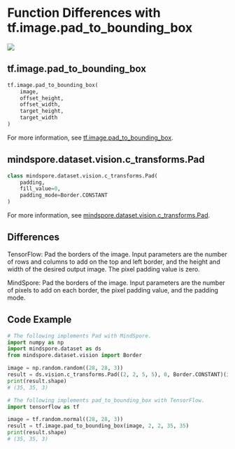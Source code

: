 # Function Differences with tf.image.pad_to_bounding_box

<a href="https://gitee.com/mindspore/docs/blob/r1.7/docs/mindspore/source_en/note/api_mapping/tensorflow_diff/pad_to_bounding_box.md" target="_blank"><img src="https://mindspore-website.obs.cn-north-4.myhuaweicloud.com/website-images/r1.7/resource/_static/logo_source_en.png"></a>

## tf.image.pad_to_bounding_box

```python
tf.image.pad_to_bounding_box(
    image,
    offset_height,
    offset_width,
    target_height,
    target_width
)
```

For more information, see [tf.image.pad_to_bounding_box](https://www.tensorflow.org/versions/r1.15/api_docs/python/tf/image/pad_to_bounding_box).

## mindspore.dataset.vision.c_transforms.Pad

```python
class mindspore.dataset.vision.c_transforms.Pad(
    padding,
    fill_value=0,
    padding_mode=Border.CONSTANT
)
```

For more information, see [mindspore.dataset.vision.c_transforms.Pad](https://mindspore.cn/docs/en/r1.7/api_python/dataset_vision/mindspore.dataset.vision.c_transforms.Pad.html#mindspore.dataset.vision.c_transforms.Pad).

## Differences

TensorFlow: Pad the borders of the image. Input parameters are the number of rows and columns to add on the top and left border, and the height and width of the desired output image. The pixel padding value is zero.

MindSpore: Pad the borders of the image. Input parameters are the number of pixels to add on each border, the pixel padding value, and the padding mode.

## Code Example

```python
# The following implements Pad with MindSpore.
import numpy as np
import mindspore.dataset as ds
from mindspore.dataset.vision import Border

image = np.random.random((28, 28, 3))
result = ds.vision.c_transforms.Pad((2, 2, 5, 5), 0, Border.CONSTANT)(image)
print(result.shape)
# (35, 35, 3)

# The following implements pad_to_bounding_box with TensorFlow.
import tensorflow as tf

image = tf.random.normal((28, 28, 3))
result = tf.image.pad_to_bounding_box(image, 2, 2, 35, 35)
print(result.shape)
# (35, 35, 3)
```
